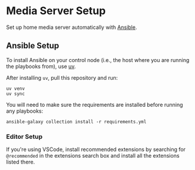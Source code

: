 # Media Server Setup

Set up home media server automatically with [Ansible](https://docs.ansible.com/ansible/latest/getting_started/introduction.html).

## Ansible Setup

To install Ansible on your control node (i.e., the host where you are running the playbooks from), use [uv](https://docs.astral.sh/uv/getting-started/installation/).

After installing `uv`, pull this repository and run:

```shell
uv venv
uv sync
```

You will need to make sure the requirements are installed before running any playbooks:

```shell
ansible-galaxy collection install -r requirements.yml
```

### Editor Setup

If you're using VSCode, install recommended extensions by searching for `@recommended` in the extensions search box and install all the extensions listed there.

